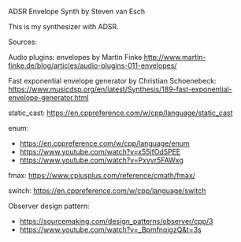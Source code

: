 ADSR Envelope Synth by Steven van Esch

This is my synthesizer with ADSR.

Sources:

Audio plugins: envelopes by Martin Finke
http://www.martin-finke.de/blog/articles/audio-plugins-011-envelopes/

Fast exponential envelope generator by Christian Schoenebeck:
https://www.musicdsp.org/en/latest/Synthesis/189-fast-exponential-envelope-generator.html

static_cast:
https://en.cppreference.com/w/cpp/language/static_cast

enum:
- https://en.cppreference.com/w/cpp/language/enum
- https://www.youtube.com/watch?v=x55jfOd5PEE
- https://www.youtube.com/watch?v=Pxvvr5FAWxg

fmax:
https://www.cplusplus.com/reference/cmath/fmax/

switch:
https://en.cppreference.com/w/cpp/language/switch

Observer design pattern:
- https://sourcemaking.com/design_patterns/observer/cpp/3
- https://www.youtube.com/watch?v=_BpmfnqjgzQ&t=3s